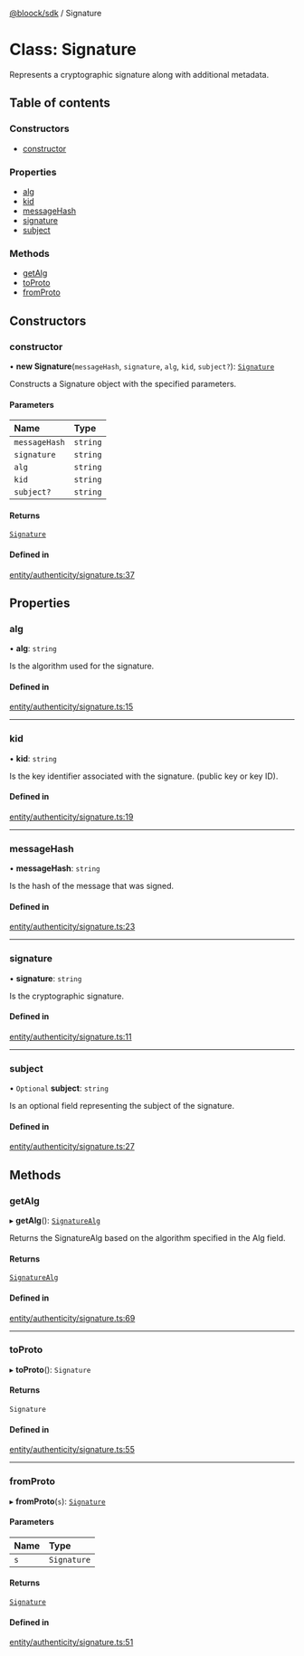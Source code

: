 [@bloock/sdk](../index.md) / Signature

# Class: Signature

Represents a cryptographic signature along with additional metadata.

## Table of contents

### Constructors

- [constructor](Signature.md#constructor)

### Properties

- [alg](Signature.md#alg)
- [kid](Signature.md#kid)
- [messageHash](Signature.md#messagehash)
- [signature](Signature.md#signature)
- [subject](Signature.md#subject)

### Methods

- [getAlg](Signature.md#getalg)
- [toProto](Signature.md#toproto)
- [fromProto](Signature.md#fromproto)

## Constructors

### constructor

• **new Signature**(`messageHash`, `signature`, `alg`, `kid`, `subject?`): [`Signature`](Signature.md)

Constructs a Signature object with the specified parameters.

#### Parameters

| Name | Type |
| :------ | :------ |
| `messageHash` | `string` |
| `signature` | `string` |
| `alg` | `string` |
| `kid` | `string` |
| `subject?` | `string` |

#### Returns

[`Signature`](Signature.md)

#### Defined in

[entity/authenticity/signature.ts:37](https://github.com/bloock/bloock-sdk/blob/b0d86bb/languages/js/src/entity/authenticity/signature.ts#L37)

## Properties

### alg

• **alg**: `string`

Is the algorithm used for the signature.

#### Defined in

[entity/authenticity/signature.ts:15](https://github.com/bloock/bloock-sdk/blob/b0d86bb/languages/js/src/entity/authenticity/signature.ts#L15)

___

### kid

• **kid**: `string`

Is the key identifier associated with the signature. (public key or key ID).

#### Defined in

[entity/authenticity/signature.ts:19](https://github.com/bloock/bloock-sdk/blob/b0d86bb/languages/js/src/entity/authenticity/signature.ts#L19)

___

### messageHash

• **messageHash**: `string`

Is the hash of the message that was signed.

#### Defined in

[entity/authenticity/signature.ts:23](https://github.com/bloock/bloock-sdk/blob/b0d86bb/languages/js/src/entity/authenticity/signature.ts#L23)

___

### signature

• **signature**: `string`

Is the cryptographic signature.

#### Defined in

[entity/authenticity/signature.ts:11](https://github.com/bloock/bloock-sdk/blob/b0d86bb/languages/js/src/entity/authenticity/signature.ts#L11)

___

### subject

• `Optional` **subject**: `string`

Is an optional field representing the subject of the signature.

#### Defined in

[entity/authenticity/signature.ts:27](https://github.com/bloock/bloock-sdk/blob/b0d86bb/languages/js/src/entity/authenticity/signature.ts#L27)

## Methods

### getAlg

▸ **getAlg**(): [`SignatureAlg`](../enums/SignatureAlg-1.md)

Returns the SignatureAlg based on the algorithm specified in the Alg field.

#### Returns

[`SignatureAlg`](../enums/SignatureAlg-1.md)

#### Defined in

[entity/authenticity/signature.ts:69](https://github.com/bloock/bloock-sdk/blob/b0d86bb/languages/js/src/entity/authenticity/signature.ts#L69)

___

### toProto

▸ **toProto**(): `Signature`

#### Returns

`Signature`

#### Defined in

[entity/authenticity/signature.ts:55](https://github.com/bloock/bloock-sdk/blob/b0d86bb/languages/js/src/entity/authenticity/signature.ts#L55)

___

### fromProto

▸ **fromProto**(`s`): [`Signature`](Signature.md)

#### Parameters

| Name | Type |
| :------ | :------ |
| `s` | `Signature` |

#### Returns

[`Signature`](Signature.md)

#### Defined in

[entity/authenticity/signature.ts:51](https://github.com/bloock/bloock-sdk/blob/b0d86bb/languages/js/src/entity/authenticity/signature.ts#L51)
